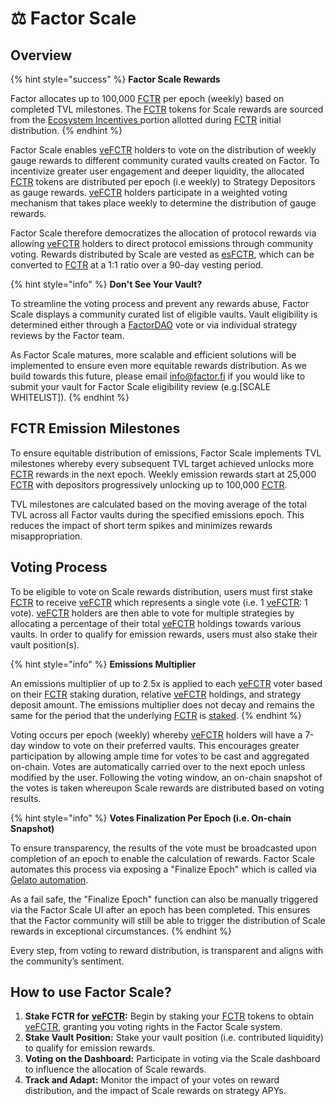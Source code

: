 # ⚖️ Factor Scale

## Overview

{% hint style="success" %}
**Factor Scale Rewards**

Factor allocates up to 100,000 [FCTR](../fctr-token/#fctr) per epoch (weekly) based on completed TVL milestones. The [FCTR](../fctr-token/#fctr) tokens for Scale rewards are sourced from the [Ecosystem Incentives  ](../fctr-token/initial-distribution.md#ecosystem-incentives-20.8)portion allotted during [FCTR](../fctr-token/#fctr) initial distribution.
{% endhint %}

Factor Scale enables [veFCTR](../fctr-token/#vefctr) holders to vote on the distribution of weekly gauge rewards to different community curated vaults created on Factor. To incentivize greater user engagement and deeper liquidity, the allocated [FCTR](../fctr-token/) tokens are distributed per epoch (i.e weekly) to Strategy Depositors as gauge rewards. [veFCTR](../fctr-token/#vefctr)  holders participate in a weighted voting mechanism that takes place weekly to determine the distribution of gauge rewards.&#x20;

Factor Scale therefore democratizes the allocation of protocol rewards via allowing [veFCTR](../fctr-token/#vefctr) holders to direct protocol emissions through community voting. Rewards distributed by Scale are vested as [esFCTR](../fctr-token/#esfctr), which can be converted to [FCTR](../fctr-token/#fctr) at a 1:1 ratio over a 90-day vesting period.&#x20;

{% hint style="info" %}
**Don't See Your Vault?**

To streamline the voting process and prevent any rewards abuse, Factor Scale displays a community curated list of eligible vaults. Vault eligibility is determined either through a [FactorDAO](../factordao/) vote or via individual strategy reviews by the Factor team.

As Factor Scale matures, more scalable and efficient solutions will be implemented to ensure even more equitable rewards distribution. As we build towards this future, please email [info@factor.fi](mailto:info@factor.fi) if you would like to submit your vault for Factor Scale eligibility review (e.g.\[SCALE WHITELIST]).
{% endhint %}

## FCTR Emission Milestones

To ensure equitable distribution of emissions, Factor Scale implements TVL milestones whereby every subsequent TVL target achieved unlocks more [FCTR](../fctr-token/#fctr) rewards in the next epoch. Weekly emission rewards start at 25,000 [FCTR](../fctr-token/#fctr) with depositors progressively unlocking up to 100,000 [FCTR](../fctr-token/#fctr).

TVL milestones are calculated based on the moving average of the total TVL across all Factor vaults during the specified emissions epoch. This reduces the impact of short term spikes and minimizes rewards misappropriation.&#x20;

## Voting Process

To be eligible to vote on Scale rewards distribution, users must first stake [FCTR](../fctr-token/#fctr) to receive [veFCTR](../fctr-token/#vefctr) which represents a single vote (i.e. 1 [veFCTR](../fctr-token/#vefctr): 1 vote). [veFCTR](../fctr-token/#vefctr) holders are then able to vote for multiple strategies by allocating a percentage of their total [veFCTR](../fctr-token/#vefctr) holdings towards various vaults. In order to qualify for emission rewards, users must also stake their vault position(s).&#x20;

{% hint style="info" %}
**Emissions Multiplier**

An emissions multiplier of up to 2.5x is applied to each [veFCTR](../fctr-token/#vefctr) voter based on their [FCTR](../fctr-token/#fctr) staking duration, relative [veFCTR](../fctr-token/#vefctr) holdings, and strategy deposit amount. The emissions multiplier does not decay and remains the same for the period that the underlying [FCTR](../fctr-token/#fctr) is [staked](../factordao/user-guides/stake-fctr.md).
{% endhint %}

Voting occurs per epoch (weekly) whereby [veFCTR](../fctr-token/#vefctr) holders will have a 7-day window to vote on their preferred vaults. This encourages greater participation by allowing ample time for votes to be cast and aggregated on-chain. Votes are automatically carried over to the next epoch unless modified by the user. Following the voting window, an on-chain snapshot of the votes is taken whereupon Scale rewards are distributed based on voting results.

{% hint style="info" %}
**Votes Finalization Per Epoch (i.e. On-chain Snapshot)**

To ensure transparency, the results of the vote must be broadcasted upon completion of an epoch to enable the calculation of rewards. Factor Scale automates this process via exposing a "Finalize Epoch" which is called via [Gelato automation](https://docs.gelato.network/web3-services/web3-functions).

As a fail safe, the "Finalize Epoch" function can also be manually triggered via the Factor Scale UI after an epoch has been completed. This ensures that the Factor community will still be able to trigger the distribution of Scale rewards in exceptional circumstances.&#x20;
{% endhint %}

Every step, from voting to reward distribution, is transparent and aligns with the community’s sentiment.

## **How to use Factor Scale?**

1. **Stake FCTR for** [**veFCTR**](../fctr-token/#vefctr)**:** Begin by staking your [FCTR](../fctr-token/#fctr) tokens to obtain [veFCTR](../fctr-token/#vefctr), granting you voting rights in the Factor Scale system.
2. **Stake Vault Position:** Stake your vault position (i.e. contributed liquidity) to qualify for emission rewards.
3. **Voting on the Dashboard:** Participate in voting via the Scale dashboard to influence the allocation of Scale rewards.
4. **Track and Adapt:** Monitor the impact of your votes on reward distribution, and the impact of Scale rewards on strategy APYs.
